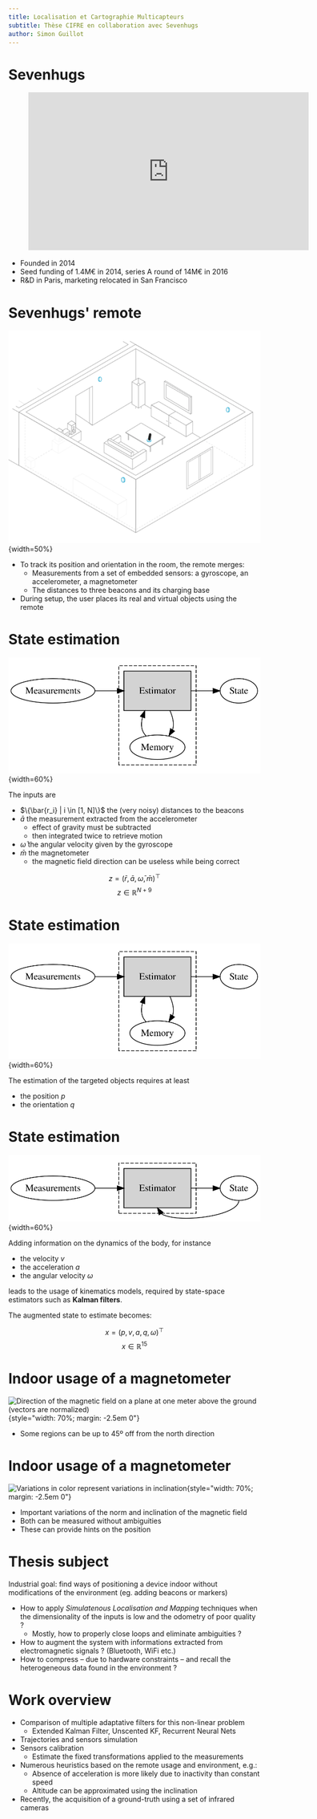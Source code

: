 ```yaml
---
title: Localisation et Cartographie Multicapteurs
subtitle: Thèse CIFRE en collaboration avec Sevenhugs
author: Simon Guillot
---
```


# Sevenhugs

<figure>
<iframe width="560" height="315"
        src="https://www.youtube.com/embed/jB7iuBKcfZw?iv_load_policy=3" frameborder="0"
        allowfullscreen></iframe>
</figure>

* Founded in 2014
* Seed funding of 1.4M€ in 2014, series A round of 14M€ in 2016
* R&D in Paris, marketing relocated in San Francisco


# Sevenhugs' remote

![](/images/sr_setup.gif){width=50%}

* To track its position and orientation in the room, the remote merges:
    * Measurements from a set of embedded sensors: a gyroscope, an accelerometer, a
magnetometer
    * The distances to three beacons and its charging base
* During setup, the user places its real and virtual objects using the remote


# State estimation

![](/images/fusion.svg){width=60%}

The inputs are

- $\{\bar{r_i} | i \in [1, N]\}$ the (very noisy) distances to the beacons
- $\bar{a}$ the measurement extracted from the accelerometer
    - effect of gravity must be subtracted
    - then integrated twice to retrieve motion
- $\bar{\omega}$ the angular velocity given by the gyroscope
- $\bar{m}$ the magnetometer
    - the magnetic field direction can be useless while being correct

$$ z = (\bar{r}, \bar{a}, \bar{\omega}, \bar{m})^\top $$
$$ z \in \mathbb{R}^{N + 9} $$


# State estimation

![](/images/fusion.svg){width=60%}

The estimation of the targeted objects requires at least

* the position $p$
* the orientation $q$


# State estimation

![](/images/fusion_kalman.svg){width=60%}

Adding information on the dynamics of the body, for instance

- the velocity $v$
- the acceleration $a$
- the angular velocity $\omega$

leads to the usage of kinematics models, required by state-space estimators such
as **Kalman filters**.

The augmented state to estimate becomes:

$$ x = (p, v, a, q, \omega)^\top $$
$$ x \in \mathbb{R}^15 $$


# Indoor usage of a magnetometer

![Direction of the magnetic field on a plane at one meter above the ground 
(vectors are normalized)](/images/map_normalized.svg){style="width: 70%; margin: 
-2.5em 0"}

* Some regions can be up to 45º off from the north direction


# Indoor usage of a magnetometer

![Variations in color represent variations in 
inclination](/images/map.svg){style="width: 70%; margin: -2.5em 0"}

* Important variations of the norm and inclination of the magnetic field
* Both can be measured without ambiguities
* These can provide hints on the position


# Thesis subject

Industrial goal: find ways of positioning a device indoor without modifications 
of the environment (eg. adding beacons or markers)

- How to apply _Simulatenous Localisation and Mapping_ techniques when the
dimensionality of the inputs is low and the odometry of poor quality ?
    - Mostly, how to properly close loops and eliminate ambiguities ?
- How to augment the system with informations extracted from electromagnetic
signals ? (Bluetooth, WiFi etc.)
- How to compress – due to hardware constraints – and recall the heterogeneous 
  data found in the environment ?


# Work overview

- Comparison of multiple adaptative filters for this non-linear problem
    - Extended Kalman Filter, Unscented KF, Recurrent Neural Nets
- Trajectories and sensors simulation
- Sensors calibration
    - Estimate the fixed transformations applied to the measurements
- Numerous heuristics based on the remote usage and environment, e.g.:
    - Absence of acceleration is more likely due to inactivity than 
    constant speed
    - Altitude can be approximated using the inclination
- Recently, the acquisition of a ground-truth using a set of infrared cameras

